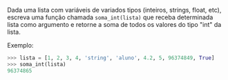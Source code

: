 Dada uma lista com variáveis de variados tipos (inteiros, strings, float, etc), escreva uma função chamada `soma_int(lista)` que receba determinada lista como argumento e retorne a soma de todos os valores do tipo "int" da lista.

Exemplo:

```python
>>> lista = [1, 2, 3, 4, 'string', 'aluno', 4.2, 5, 96374849, True]
>>> soma_int(lista)
96374865

```